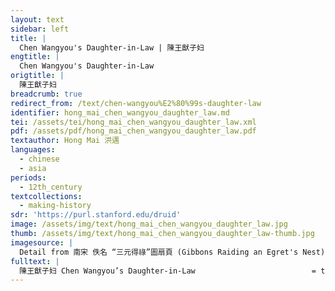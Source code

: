 ```yaml
---
layout: text
sidebar: left
title: |
  Chen Wangyou's Daughter-in-Law | 陳王猷子妇
engtitle: |
  Chen Wangyou's Daughter-in-Law
origtitle: |
  陳王猷子妇
breadcrumb: true
redirect_from: /text/chen-wangyou%E2%80%99s-daughter-law
identifier: hong_mai_chen_wangyou_daughter_law.md
tei: /assets/tei/hong_mai_chen_wangyou_daughter_law.xml
pdf: /assets/pdf/hong_mai_chen_wangyou_daughter_law.pdf
textauthor: Hong Mai 洪邁
languages:
  - chinese
  - asia
periods:
  - 12th_century
textcollections:
  - making-history
sdr: 'https://purl.stanford.edu/druid'
image: /assets/img/text/hong_mai_chen_wangyou_daughter_law.jpg
thumb: /assets/img/text/hong_mai_chen_wangyou_daughter_law-thumb.jpg
imagesource: |
  Detail from 南宋 佚名 “三元得祿”圖扇頁 (Gibbons Raiding an Egret's Nest), Artist Unknown, late 12th century, Metropolitan Museum of Art, Accession Number: 13.100.104 [Public Domain]
fulltext: |
  陳王猷子妇 Chen Wangyou’s Daughter-in-Law                          = transcription  = translation
---
```


